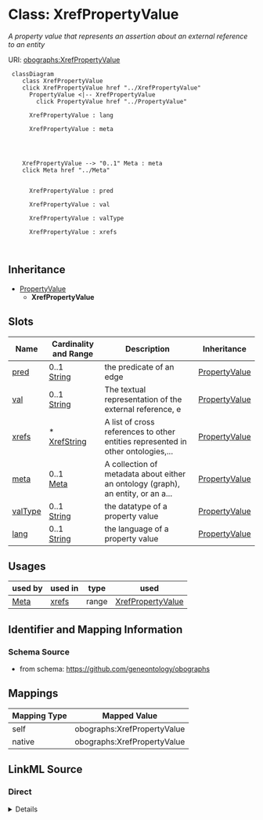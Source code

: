 

# Class: XrefPropertyValue


_A property value that represents an assertion about an external reference to an entity_





URI: [obographs:XrefPropertyValue](https://github.com/geneontology/obographs/XrefPropertyValue)






```mermaid
 classDiagram
    class XrefPropertyValue
    click XrefPropertyValue href "../XrefPropertyValue"
      PropertyValue <|-- XrefPropertyValue
        click PropertyValue href "../PropertyValue"
      
      XrefPropertyValue : lang
        
      XrefPropertyValue : meta
        
          
    
    
    XrefPropertyValue --> "0..1" Meta : meta
    click Meta href "../Meta"

        
      XrefPropertyValue : pred
        
      XrefPropertyValue : val
        
      XrefPropertyValue : valType
        
      XrefPropertyValue : xrefs
        
      
```





## Inheritance
* [PropertyValue](PropertyValue.md)
    * **XrefPropertyValue**



## Slots

| Name | Cardinality and Range | Description | Inheritance |
| ---  | --- | --- | --- |
| [pred](pred.md) | 0..1 <br/> [String](String.md) | the predicate of an edge | [PropertyValue](PropertyValue.md) |
| [val](val.md) | 0..1 <br/> [String](String.md) | The textual representation of the external reference, e | [PropertyValue](PropertyValue.md) |
| [xrefs](xrefs.md) | * <br/> [XrefString](XrefString.md) | A list of cross references to other entities represented in other ontologies,... | [PropertyValue](PropertyValue.md) |
| [meta](meta.md) | 0..1 <br/> [Meta](Meta.md) | A collection of metadata about either an ontology (graph), an entity, or an a... | [PropertyValue](PropertyValue.md) |
| [valType](valType.md) | 0..1 <br/> [String](String.md) | the datatype of a property value | [PropertyValue](PropertyValue.md) |
| [lang](lang.md) | 0..1 <br/> [String](String.md) | the language of a property value | [PropertyValue](PropertyValue.md) |





## Usages

| used by | used in | type | used |
| ---  | --- | --- | --- |
| [Meta](Meta.md) | [xrefs](xrefs.md) | range | [XrefPropertyValue](XrefPropertyValue.md) |






## Identifier and Mapping Information







### Schema Source


* from schema: https://github.com/geneontology/obographs




## Mappings

| Mapping Type | Mapped Value |
| ---  | ---  |
| self | obographs:XrefPropertyValue |
| native | obographs:XrefPropertyValue |







## LinkML Source

<!-- TODO: investigate https://stackoverflow.com/questions/37606292/how-to-create-tabbed-code-blocks-in-mkdocs-or-sphinx -->

### Direct

<details>
```yaml
name: XrefPropertyValue
description: A property value that represents an assertion about an external reference
  to an entity
from_schema: https://github.com/geneontology/obographs
is_a: PropertyValue
slot_usage:
  val:
    name: val
    description: The textual representation of the external reference, e.g. "PMID:12345"
    domain_of:
    - PropertyValue
    role: xref

```
</details>

### Induced

<details>
```yaml
name: XrefPropertyValue
description: A property value that represents an assertion about an external reference
  to an entity
from_schema: https://github.com/geneontology/obographs
is_a: PropertyValue
slot_usage:
  val:
    name: val
    description: The textual representation of the external reference, e.g. "PMID:12345"
    domain_of:
    - PropertyValue
    role: xref
attributes:
  pred:
    name: pred
    description: the predicate of an edge
    from_schema: https://github.com/geneontology/obographs
    rank: 1000
    slot_uri: rdf:predicate
    alias: pred
    owner: XrefPropertyValue
    domain_of:
    - Edge
    - SynonymPropertyValue
    - PropertyValue
    - SynonymTypeDefinition
    range: string
  val:
    name: val
    description: The textual representation of the external reference, e.g. "PMID:12345"
    from_schema: https://github.com/geneontology/obographs
    rank: 1000
    slot_uri: rdf:object
    alias: val
    owner: XrefPropertyValue
    domain_of:
    - PropertyValue
    role: xref
    range: string
  xrefs:
    name: xrefs
    description: A list of cross references to other entities represented in other
      ontologies, vocabularies, databases, or websites. The semantics of xrefs are
      intentionally weak, and most closely align with rdfs:seeAlso
    from_schema: https://github.com/geneontology/obographs
    exact_mappings:
    - oio:hasDbXref
    close_mappings:
    - rdfs:seeAlso
    rank: 1000
    alias: xrefs
    owner: XrefPropertyValue
    domain_of:
    - Meta
    - PropertyValue
    range: XrefString
    multivalued: true
  meta:
    name: meta
    description: A collection of metadata about either an ontology (graph), an entity,
      or an axiom
    from_schema: https://github.com/geneontology/obographs
    aliases:
    - annotations
    rank: 1000
    alias: meta
    owner: XrefPropertyValue
    domain_of:
    - GraphDocument
    - Graph
    - Node
    - Edge
    - PropertyValue
    - Axiom
    range: Meta
  valType:
    name: valType
    description: the datatype of a property value
    from_schema: https://github.com/geneontology/obographs
    aliases:
    - value type
    - datatype
    rank: 1000
    alias: valType
    owner: XrefPropertyValue
    domain_of:
    - PropertyValue
    range: string
  lang:
    name: lang
    description: the language of a property value
    from_schema: https://github.com/geneontology/obographs
    rank: 1000
    alias: lang
    owner: XrefPropertyValue
    domain_of:
    - PropertyValue
    range: string

```
</details>